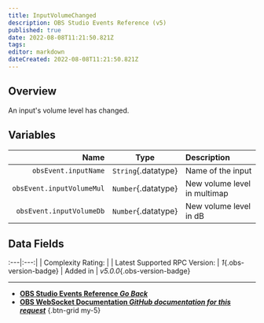```yaml
---
title: InputVolumeChanged
description: OBS Studio Events Reference (v5)
published: true
date: 2022-08-08T11:21:50.821Z
tags: 
editor: markdown
dateCreated: 2022-08-08T11:21:50.821Z
---
```


## Overview
An input's volume level has changed.

## Variables
Name | Type | Description | 
----:|:----:|:------------|
`obsEvent.inputName` | `String`{.datatype} | Name of the input
`obsEvent.inputVolumeMul` | `Number`{.datatype} | New volume level in multimap
`obsEvent.inputVolumeDb` | `Number`{.datatype} | New volume level in dB

## Data Fields
:---|:---:|
| Complexity Rating: | <span class="stars stars--3"></span>
| Latest Supported RPC Version: | *1*{.obs-version-badge}
| Added in | *v5.0.0*{.obs-version-badge}

---

- [<i class="mdi mdi-chevron-left"></i>**OBS Studio Events Reference *Go Back***](/en/Broadcasters/OBS/Events)
- [<i class="mdi mdi-github"></i> **OBS WebSocket Documentation *GitHub documentation for this request***](https://github.com/obsproject/obs-websocket/blob/master/docs/generated/protocol.md#inputvolumechanged)
{.btn-grid my-5}